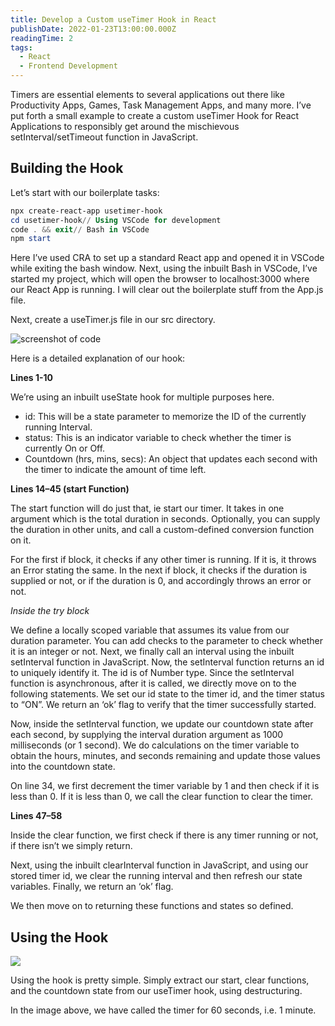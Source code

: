 ```yaml
---
title: Develop a Custom useTimer Hook in React
publishDate: 2022-01-23T13:00:00.000Z
readingTime: 2
tags:
  - React
  - Frontend Development
---
```


Timers are essential elements to several applications out there like Productivity Apps, Games, Task Management Apps, and many more. I’ve put forth a small example to create a custom useTimer Hook for React Applications to responsibly get around the mischievous setInterval/setTimeout function in JavaScript.

## Building the Hook

Let’s start with our boilerplate tasks:

```powershell
npx create-react-app usetimer-hook
cd usetimer-hook// Using VSCode for development
code . && exit// Bash in VSCode
npm start
```

Here I’ve used CRA to set up a standard React app and opened it in VSCode while exiting the bash window. Next, using the inbuilt Bash in VSCode, I’ve started my project, which will open the browser to localhost:3000 where our React App is running. I will clear out the boilerplate stuff from the App.js file.

Next, create a useTimer.js file in our src directory.

![screenshot of code](/images/1-aczprytmsfrpffuuikgnxa.webp)

Here is a detailed explanation of our hook:

**Lines 1-10**

We’re using an inbuilt useState hook for multiple purposes here.

- id: This will be a state parameter to memorize the ID of the currently running Interval.
- status: This is an indicator variable to check whether the timer is currently On or Off.
- Countdown (hrs, mins, secs): An object that updates each second with the timer to indicate the amount of time left.

**Lines 14–45 (start Function)**

The start function will do just that, ie start our timer. It takes in one argument which is the total duration in seconds. Optionally, you can supply the duration in other units, and call a custom-defined conversion function on it.

For the first if block, it checks if any other timer is running. If it is, it throws an Error stating the same. In the next if block, it checks if the duration is supplied or not, or if the duration is 0, and accordingly throws an error or not.

_Inside the try block_

We define a locally scoped variable that assumes its value from our duration parameter. You can add checks to the parameter to check whether it is an integer or not. Next, we finally call an interval using the inbuilt setInterval function in JavaScript. Now, the setInterval function returns an id to uniquely identify it. The id is of Number type. Since the setInterval function is asynchronous, after it is called, we directly move on to the following statements. We set our id state to the timer id, and the timer status to “ON”. We return an ‘ok’ flag to verify that the timer successfully started.

Now, inside the setInterval function, we update our countdown state after each second, by supplying the interval duration argument as 1000 milliseconds (or 1 second). We do calculations on the timer variable to obtain the hours, minutes, and seconds remaining and update those values into the countdown state.

On line 34, we first decrement the timer variable by 1 and then check if it is less than 0. If it is less than 0, we call the clear function to clear the timer.

**Lines 47–58**

Inside the clear function, we first check if there is any timer running or not, if there isn’t we simply return.

Next, using the inbuilt clearInterval function in JavaScript, and using our stored timer id, we clear the running interval and then refresh our state variables. Finally, we return an ‘ok’ flag.

We then move on to returning these functions and states so defined.

## Using the Hook

![](/images/1-cn3bcqe15qnx0xw5j3r25w.webp)

Using the hook is pretty simple. Simply extract our start, clear functions, and the countdown state from our useTimer hook, using destructuring.

In the image above, we have called the timer for 60 seconds, i.e. 1 minute.
